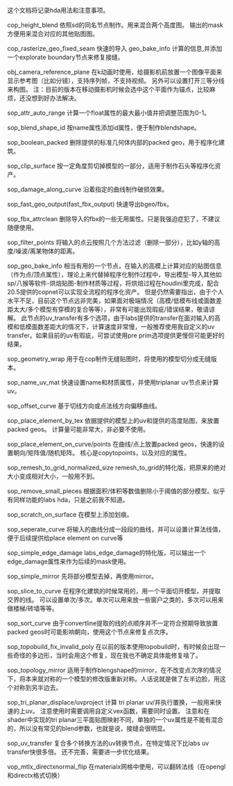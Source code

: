 这个文档将记录hda用法和注意事项。

cop_height_blend
依照sd的同名节点制作。用来混合两个高度图。
输出的mask方便用来混合对应的其他贴图图。

cop_rasterize_geo_fixed_seam
快速的导入 geo_bake_info 计算的信息,并添加一个explorate boundary节点来修复接缝。

obj_camera_reference_plane
在k动画时使用，给摄影机前放置一个图像平面来显示参考图（比如分镜），支持序列帧，不支持视频。
另外可以设置打开三等分线来构图。
注：目前的版本在移动摄影机时候会选中这个平面作为锚点，比较麻烦，还没想到好办法解决。

sop_attr_auto_range
计算一个float属性的最大最小值并把调整范围为0-1。

sop_blend_shape_id
按name属性添加id属性，便于制作blendshape。

sop_boolean_packed
删除提供的标准几何体内部的packed geo，用于程序化建筑。

sop_clip_surface
按一定角度剪切掉模型的一部分，适用于制作石头等程序化资产。

sop_damage_along_curve
沿着指定的曲线制作破损效果。

sop_fast_geo_output(fast_fbx_output)
快速导出bgeo/fbx。

sop_fbx_attrclean
删除导入的fbx的一些无用属性。只是我强迫症犯了，不建议随便使用。

sop_filter_points
将输入的点云按照几个方法过滤（删除一部分），比如y轴的高度/噪波/离某物体的距离。

sop_geo_bake_info
相当有用的一个节点，在输入的高模上计算对应的贴图信息（作为点/顶点属性），理论上来代替掉程序化制作过程中，导出模型-导入其他如sp/八猴等软件-烘焙贴图-制作材质等过程，将烘焙过程在houdini里完成，配合20.5提供的copnet可以实现全流程的程序化资产。
但是仍然需要指出，由于个人水平不足，目前这个节点远非完美，如果面对极端情况（高模/低模布线或面数差距太大/多个模型有穿模的复合等等），非常有可能出现瑕疵/错误结果，敬请谅解。
此节点的uv_transfer有多个选项，由于labs提供的transfer在面对输入的高模和低模面数差距大的情况下，计算速度非常慢，一般推荐使用我自定义的uv transfer。如果目前的uv有瑕疵，可尝试使用pre prim选项提供更慢但可能更好的结果。

sop_geometry_wrap
用于在cop制作无缝贴图时，将使用的模型切分成无缝版本。

sop_name_uv_mat
快速设置name和材质属性，并使用triplanar uv节点来计算uv。

sop_offset_curve
基于切线方向或点法线方向偏移曲线。

sop_place_element_by_tex
依据提供的模型上的uv和提供的高度贴图，来放置packed geos。
计算量可能非常大，非必要不使用。

sop_place_element_on_curve/points
在曲线/点上放置packed geos，快速的设置朝向/矩阵值/随机矩阵。
核心是copytopoints，以及对应的属性。

sop_remesh_to_grid_normalized_size
remesh_to_grid的特化版，把原来的绝对大小变成相对大小，一般用不到。

sop_remove_small_pieces
根据面积/体积等数值删除小于阈值的部分模型。似乎有同样功能的labs hda，只是之前我不知道。

sop_scratch_on_surface
在模型上添加划痕。

sop_seperate_curve
将输入的曲线分成一段段的曲线，并可以设置计算法线值，便于后续提供给place element on curve等

sop_simple_edge_damage
labs_edge_damage的特化版，可以输出一个edge_damage属性来作为后续的mask使用。

sop_simple_mirror
先将部分模型去掉，再使用mirror。

sop_slice_to_curve
在程序化建筑的时候常用的，用一个平面切开模型，并提取交界的线。
可以设置单次/多次。单次可以用来放一些窗户之类的，多次可以用来做楼梯/砖墙等等。

sop_sort_curve
由于convertline提取的线的点顺序并不一定符合预期导致放置packed geos时可能影响朝向，使用这个节点来修复点次序。

sop_topobuild_fix_invalid_poly
在以前的版本使用topobuild时，有时候会出现一些奇怪的多边形，当时会用这个修复，现在我也不确定具体能修复啥了。

sop_topology_mirror
适用于制作blengshape的mirror，在不改变点次序的情况下，将本来就对称的一个模型的修改版重新对称。人话说就是做了左半边脸，用这个对称到另半边去。

sop_tri_planar_displace/uvproject
计算 tri planar uv/并执行置换，一般用来快速的上uv。
注意使用时需要调用自定义vex函数，需要同时设置。
注意和在shader中实现的tri planar三平面贴图映射不同，单独的一个uv属性是不能有混合的，所以没有常见的blend参数，也就是说，接缝会很明显。

sop_uv_transfer
复合多个转换方法的uv转换节点，在特定情况下比labs uv transfer快很多倍。
还不完善，需要进一步优化结果。

vop_mtlx_directxnormal_flip
在materialx网格中使用，可以翻转法线（在opengl和directx格式切换）